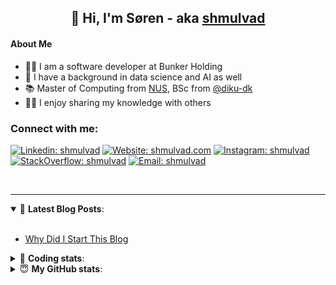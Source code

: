 <h2 align="center">
	👋 Hi, I'm Søren - aka <a href="https://shmulvad.com">shmulvad</a>
</h2>

#### About Me
- 👨‍💻 I am a software developer at Bunker Holding
- 🤖 I have a background in data science and AI as well
- 📚 Master of Computing from [NUS], BSc from [@diku-dk]
- 👨‍🏫 I enjoy sharing my knowledge with others

### Connect with me:

[![Linkedin: shmulvad](https://img.shields.io/badge/shmulvad-blue?style=flat&logo=Linkedin&logoColor=white)][linkedin]
[![Website: shmulvad.com](https://img.shields.io/badge/shmulvad.com-47CCCC?&style=flat&logo=Google-Chrome&logoColor=white)][website]
[![Instagram: shmulvad](https://img.shields.io/badge/-@shmulvad-purple?style=flat&logo=Instagram&logoColor=white)][instagram]
[![StackOverflow: shmulvad](https://img.shields.io/badge/shmulvad-FE7A16?style=flat&logo=stack-overflow&logoColor=white)][stackOverflow]
[![Email: shmulvad](https://img.shields.io/badge/shmulvad-D14836?style=flat&logo=gmail&logoColor=white)][mail]

<br />

---

<details open>
 <summary>📕 <b>Latest Blog Posts</b>: </summary>

<br>

<!-- BLOG-POST-LIST:START -->
- [Why Did I Start This Blog](https://shmulvad.com/blog/why-did-start-this-blog)
<!-- BLOG-POST-LIST:END -->

</details>

<!-- --- -->

<details>
 <summary>🤖 <b>Coding stats</b>: </summary>

<br>

NOTE: Doesn't track coding at work.

<!--START_SECTION:waka-->
![Code Time](http://img.shields.io/badge/Code%20Time-3%2C108%20hrs%204%20mins-blue)

**I'm an Early 🐤** 

```text
🌞 Morning                1708 commits        ███████░░░░░░░░░░░░░░░░░░   26.65 % 
🌆 Daytime                2514 commits        ██████████░░░░░░░░░░░░░░░   39.23 % 
🌃 Evening                1565 commits        ██████░░░░░░░░░░░░░░░░░░░   24.42 % 
🌙 Night                  622 commits         ██░░░░░░░░░░░░░░░░░░░░░░░   09.71 % 
```


📊 **This Week I Spent My Time On** 

```text
💬 Programming Languages: 
Other                    1 hr 20 mins        ████████████░░░░░░░░░░░░░   48.79 % 
Python                   56 mins             █████████░░░░░░░░░░░░░░░░   34.57 % 
YAML                     14 mins             ██░░░░░░░░░░░░░░░░░░░░░░░   09.08 % 
TOML                     3 mins              ░░░░░░░░░░░░░░░░░░░░░░░░░   01.90 % 
SSH Config               2 mins              ░░░░░░░░░░░░░░░░░░░░░░░░░   01.72 % 

🔥 Editors: 
VS Code                  1 hr 21 mins        ████████████░░░░░░░░░░░░░   49.44 % 
Zsh                      1 hr 20 mins        ████████████░░░░░░░░░░░░░   48.84 % 
Sublime Text             2 mins              ░░░░░░░░░░░░░░░░░░░░░░░░░   01.72 % 

🐱‍💻 Projects: 
km24-core                1 hr 55 mins        █████████████████░░░░░░░░   69.90 % 
company-scrapers         22 mins             ███░░░░░░░░░░░░░░░░░░░░░░   13.67 % 
Terminal                 21 mins             ███░░░░░░░░░░░░░░░░░░░░░░   13.21 % 
Unknown Project          2 mins              ░░░░░░░░░░░░░░░░░░░░░░░░░   01.72 % 
danes-offthepitch        2 mins              ░░░░░░░░░░░░░░░░░░░░░░░░░   01.51 % 
```


 Last Updated on 08/04/2025 18:53:26 UTC
<!--END_SECTION:waka-->

</details>

<!-- --- -->

<details>
 <summary>😇 <b>My GitHub stats</b>: </summary>

<br>

<img align="left" alt="shmulvad's Github Stats" src="https://github-readme-stats.vercel.app/api?username=shmulvad&show_icons=true&hide_border=true" />

</details>



[website]: https://shmulvad.com
[linkedin]: https://linkedin.com/in/shmulvad
[instagram]: https://instagram.com/shmulvad
[stackOverflow]: https://stackoverflow.com/users/9248793/shmulvad
[mail]: mailto:shmulvad@gmail.com
[@diku-dk]: https://github.com/diku-dk
[github]: https://github.com/shmulvad
[NUS]: https://www.nus.edu.sg
